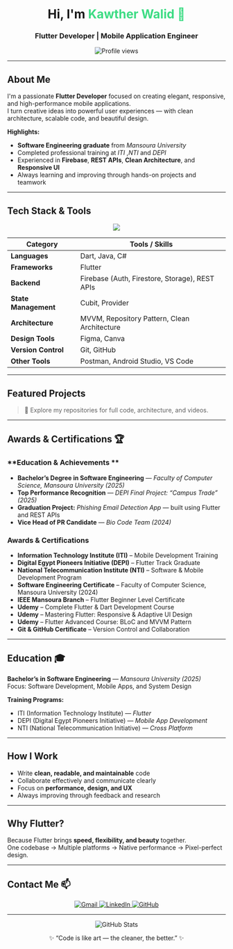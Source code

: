 <h1 align="center"> Hi, I'm <span style="color:#3DDC84;">Kawther Walid 👋 </span></h1>
<h3 align="center"> Flutter Developer | Mobile Application Engineer </h3>

<p align="center">
  <img src="https://komarev.com/ghpvc/?username=kawtherwaliddd&label=Profile%20views&color=3DDC84&style=flat" alt="Profile views" />
</p>

---

##  About Me  
I'm a passionate **Flutter Developer** focused on creating elegant, responsive, and high-performance mobile applications.  
I turn creative ideas into powerful user experiences — with clean architecture, scalable code, and beautiful design.  

**Highlights:**  
-  **Software Engineering graduate** from *Mansoura University*  
-  Completed professional training at *ITI* ,*NTI* and *DEPI*  
-  Experienced in **Firebase**, **REST APIs**, **Clean Architecture**, and **Responsive UI**  
-  Always learning and improving through hands-on projects and teamwork  

---

## Tech Stack & Tools  

<p align="center">
  <img src="https://skillicons.dev/icons?i=dart,flutter,firebase,github,git,androidstudio,vscode,figma,postman" /><br/>
</p>

| **Category** | **Tools / Skills** |
|---------------|--------------------|
| **Languages** | Dart, Java, C# |
| **Frameworks** | Flutter |
| **Backend** | Firebase (Auth, Firestore, Storage), REST APIs |
| **State Management** | Cubit, Provider |
| **Architecture** | MVVM, Repository Pattern, Clean Architecture |
| **Design Tools** | Figma, Canva |
| **Version Control** | Git, GitHub |
| **Other Tools** | Postman, Android Studio, VS Code |

---

## Featured Projects  

> 🔗 Explore my repositories for full code, architecture, and videos.

---

## **Awards & Certifications 🏆** 

### **Education & Achievements **
-  **Bachelor’s Degree in Software Engineering** — *Faculty of Computer Science, Mansoura University (2025)*  
-  **Top Performance Recognition** — *DEPI Final Project: “Campus Trade” (2025)*  
-  **Graduation Project:** *Phishing Email Detection App* — built using Flutter and REST APIs  
-  **Vice Head of PR Candidate** — *Bio Code Team (2024)*  

### Awards & Certifications
- **Information Technology Institute (ITI)** – Mobile Development Training  
- **Digital Egypt Pioneers Initiative (DEPI)** – Flutter Track Graduate  
- **National Telecommunication Institute (NTI)** – Software & Mobile Development Program  
- **Software Engineering Certificate** – Faculty of Computer Science, Mansoura University (2024)  
- **IEEE Mansoura Branch** – Flutter Beginner Level Certificate  
- **Udemy** – Complete Flutter & Dart Development Course  
- **Udemy** – Mastering Flutter: Responsive & Adaptive UI Design  
- **Udemy** – Flutter Advanced Course: BLoC and MVVM Pattern  
- **Git & GitHub Certificate** – Version Control and Collaboration

---

##  Education 🎓 

 **Bachelor’s in Software Engineering** — *Mansoura University (2025)*  
 Focus: Software Development, Mobile Apps, and System Design  

**Training Programs:**  
- ITI (Information Technology Institute) — *Flutter*  
- DEPI (Digital Egypt Pioneers Initiative) — *Mobile App Development*
- NTI (National Telecommunication Initiative) — *Cross Platform*  
  

---


## How I Work  
-  Write **clean, readable, and maintainable** code  
-  Collaborate effectively and communicate clearly  
-  Focus on **performance, design, and UX**  
-  Always improving through feedback and research  

---

##  Why Flutter?  
Because Flutter brings **speed, flexibility, and beauty** together.  
One codebase → Multiple platforms → Native performance → Pixel-perfect design.  

---

## Contact Me 📫 

<p align="center">
  <a href="mailto:kawtherwalid123@gmail.com">
    <img src="https://img.shields.io/badge/Gmail-D14836?logo=gmail&logoColor=white" alt="Gmail"/>
  </a>
  <a href="https://www.linkedin.com/in/kawther-walid">
    <img src="https://img.shields.io/badge/LinkedIn-0A66C2?logo=linkedin&logoColor=white" alt="LinkedIn"/>
  </a>
  <a href="https://github.com/kawtherwaliddd">
    <img src="https://img.shields.io/badge/GitHub-171515?logo=github&logoColor=white" alt="GitHub"/>
  </a>
</p>

---

<p align="center">
  <img src="https://github-readme-stats.vercel.app/api?username=kawtherwaliddd&show_icons=true&theme=radical" alt="GitHub Stats" />
</p>

<p align="center">✨ “Code is like art — the cleaner, the better.” ✨</p>
